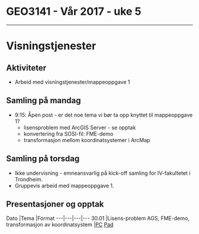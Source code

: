 # GEO3141 - Vår 2017 - uke 5
---
# Visningstjenester

## Aktiviteter

- Arbeid med visningstjenester/mappeoppgave 1

## Samling på mandag

- 9:15: Åpen post - er det noe tema vi bør ta opp knyttet til mappeoppgave 1?
  - lisensproblem med ArcGIS Server - se opptak
  - konvertering fra SOSI-fil: FME-demo
  - transformasjon mellom koordinatsystemer i ArcMap

## Samling på torsdag

- Ikke undervisning - emneansvarlig på kick-off samling for IV-fakultetet i Trondheim.
- Gruppevis arbeid med mappeoppgave 1.

## Presentasjoner og opptak

Dato |Tema |Format
---|---|---|---
30.01 |Lisens-problem AGS, FME-demo, transformasjon av koordinatsystem |[PC](https://screencast.uninett.no/relay/ansatt/sverreshig.no/2017/30.01/1649000/GEO3141_-_Lisensproblem_-_transjormasjoner_-_20170130_094721_39.html) [Pad](https://screencast.uninett.no/relay/ansatt/sverreshig.no/2017/30.01/1649000/GEO3141_-_Lisensproblem_-_transjormasjoner_-_20170130_094721_36.html)
